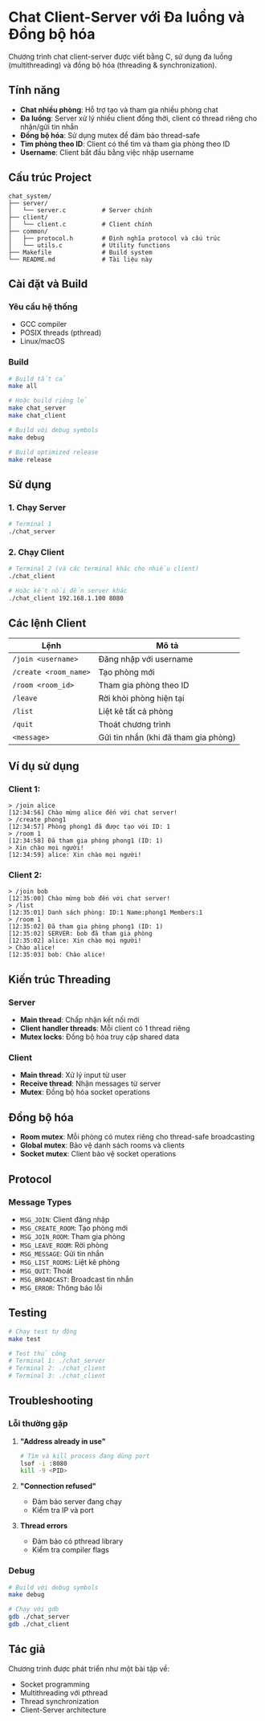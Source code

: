 # Chat Client-Server với Đa luồng và Đồng bộ hóa

Chương trình chat client-server được viết bằng C, sử dụng đa luồng (multithreading) và đồng bộ hóa (threading & synchronization).

## Tính năng

- **Chat nhiều phòng**: Hỗ trợ tạo và tham gia nhiều phòng chat
- **Đa luồng**: Server xử lý nhiều client đồng thời, client có thread riêng cho nhận/gửi tin nhắn
- **Đồng bộ hóa**: Sử dụng mutex để đảm bảo thread-safe
- **Tìm phòng theo ID**: Client có thể tìm và tham gia phòng theo ID
- **Username**: Client bắt đầu bằng việc nhập username

## Cấu trúc Project

```
chat_system/
├── server/
│   └── server.c          # Server chính
├── client/
│   └── client.c          # Client chính
├── common/
│   ├── protocol.h        # Định nghĩa protocol và cấu trúc
│   └── utils.c           # Utility functions
├── Makefile              # Build system
└── README.md             # Tài liệu này
```

## Cài đặt và Build

### Yêu cầu hệ thống

- GCC compiler
- POSIX threads (pthread)
- Linux/macOS

### Build

```bash
# Build tất cả
make all

# Hoặc build riêng lẻ
make chat_server
make chat_client

# Build với debug symbols
make debug

# Build optimized release
make release
```

## Sử dụng

### 1. Chạy Server

```bash
# Terminal 1
./chat_server
```

### 2. Chạy Client

```bash
# Terminal 2 (và các terminal khác cho nhiều client)
./chat_client

# Hoặc kết nối đến server khác
./chat_client 192.168.1.100 8080
```

## Các lệnh Client

| Lệnh                  | Mô tả                                |
| --------------------- | ------------------------------------ |
| `/join <username>`    | Đăng nhập với username               |
| `/create <room_name>` | Tạo phòng mới                        |
| `/room <room_id>`     | Tham gia phòng theo ID               |
| `/leave`              | Rời khỏi phòng hiện tại              |
| `/list`               | Liệt kê tất cả phòng                 |
| `/quit`               | Thoát chương trình                   |
| `<message>`           | Gửi tin nhắn (khi đã tham gia phòng) |

## Ví dụ sử dụng

### Client 1:

```
> /join alice
[12:34:56] Chào mừng alice đến với chat server!
> /create phong1
[12:34:57] Phòng phong1 đã được tạo với ID: 1
> /room 1
[12:34:58] Đã tham gia phòng phong1 (ID: 1)
> Xin chào mọi người!
[12:34:59] alice: Xin chào mọi người!
```

### Client 2:

```
> /join bob
[12:35:00] Chào mừng bob đến với chat server!
> /list
[12:35:01] Danh sách phòng: ID:1 Name:phong1 Members:1
> /room 1
[12:35:02] Đã tham gia phòng phong1 (ID: 1)
[12:35:02] SERVER: bob đã tham gia phòng
[12:35:02] alice: Xin chào mọi người!
> Chào alice!
[12:35:03] bob: Chào alice!
```

## Kiến trúc Threading

### Server

- **Main thread**: Chấp nhận kết nối mới
- **Client handler threads**: Mỗi client có 1 thread riêng
- **Mutex locks**: Đồng bộ hóa truy cập shared data

### Client

- **Main thread**: Xử lý input từ user
- **Receive thread**: Nhận messages từ server
- **Mutex**: Đồng bộ hóa socket operations

## Đồng bộ hóa

- **Room mutex**: Mỗi phòng có mutex riêng cho thread-safe broadcasting
- **Global mutex**: Bảo vệ danh sách rooms và clients
- **Socket mutex**: Client bảo vệ socket operations

## Protocol

### Message Types

- `MSG_JOIN`: Client đăng nhập
- `MSG_CREATE_ROOM`: Tạo phòng mới
- `MSG_JOIN_ROOM`: Tham gia phòng
- `MSG_LEAVE_ROOM`: Rời phòng
- `MSG_MESSAGE`: Gửi tin nhắn
- `MSG_LIST_ROOMS`: Liệt kê phòng
- `MSG_QUIT`: Thoát
- `MSG_BROADCAST`: Broadcast tin nhắn
- `MSG_ERROR`: Thông báo lỗi

## Testing

```bash
# Chạy test tự động
make test

# Test thủ công
# Terminal 1: ./chat_server
# Terminal 2: ./chat_client
# Terminal 3: ./chat_client
```

## Troubleshooting

### Lỗi thường gặp

1. **"Address already in use"**

   ```bash
   # Tìm và kill process đang dùng port
   lsof -i :8080
   kill -9 <PID>
   ```

2. **"Connection refused"**

   - Đảm bảo server đang chạy
   - Kiểm tra IP và port

3. **Thread errors**

   - Đảm bảo có pthread library
   - Kiểm tra compiler flags

### Debug

```bash
# Build với debug symbols
make debug

# Chạy với gdb
gdb ./chat_server
gdb ./chat_client
```

## Tác giả

Chương trình được phát triển như một bài tập về:

- Socket programming
- Multithreading với pthread
- Thread synchronization
- Client-Server architecture